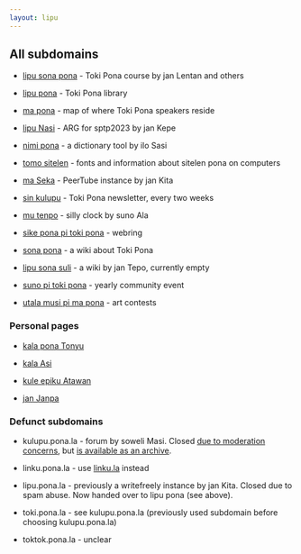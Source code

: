 ```yaml
---
layout: lipu
---
```


## All subdomains

* [lipu sona pona](https://lipu-sona.pona.la) - Toki Pona course by jan Lentan and others

* [lipu pona](https://lipu.pona.la) - Toki Pona library

* [ma pona](https://ma.pona.la) - map of where Toki Pona speakers reside

* [lipu Nasi](https://nasi.pona.la) - ARG for sptp2023 by jan Kepe

* [nimi pona](https://nimi.pona.la) - a dictionary tool by ilo Sasi

* [tomo sitelen](https://sitelen.pona.la) - fonts and information about sitelen pona on computers

* [ma Seka](https://seka.pona.la) - PeerTube instance by jan Kita

* [sin kulupu](https://sin-kulupu.pona.la) - Toki Pona newsletter, every two weeks

* [mu tenpo](https://mutenpo.pona.la) - silly clock by suno Ala

* [sike pona pi toki pona](https://sike.pona.la) - webring

* [sona pona](https://sona.pona.la) - a wiki about Toki Pona

* [lipu sona suli](https://sona-suli.pona.la) - a wiki by jan Tepo, currently empty

* [suno pi toki pona](https://suno.pona.la) - yearly community event

* [utala musi pi ma pona](http://utala.pona.la/) - art contests

### Personal pages

* [kala pona Tonyu](https://kala.li.pona.la)

* [kala Asi](https://kala-asi.li.pona.la)

* [kule epiku Atawan](https://lipu-pi-ijo-pi-toki.pona.la)

* [jan Janpa](https://janpa.li.pona.la)

### Defunct subdomains

* kulupu.pona.la - forum by soweli Masi. Closed [due to moderation concerns](https://web.archive.org/web/20231114030939/https://kulupu.pona.la/d/155-notice-of-the-shutdown-of-kulupu-lipu-pona-until-further-notice), but [is available as an archive](https://archive.org/details/kulupu.pona.la).

* linku.pona.la - use [linku.la](https://linku.la) instead

* lipu.pona.la - previously a writefreely instance by jan Kita. Closed due to spam abuse. Now handed over to lipu pona (see above).

* toki.pona.la - see kulupu.pona.la (previously used subdomain before choosing kulupu.pona.la)

* toktok.pona.la - unclear
